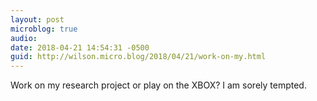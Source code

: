 ```yaml
---
layout: post
microblog: true
audio: 
date: 2018-04-21 14:54:31 -0500
guid: http://wilson.micro.blog/2018/04/21/work-on-my.html
---
```

Work on my research project or play on the XBOX? I am sorely tempted. 

